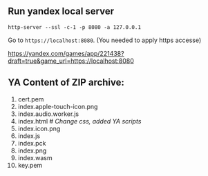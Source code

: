 ## Run yandex local server
```
http-server --ssl -c-1 -p 8080 -a 127.0.0.1
```
Go to `https://localhost:8080`. (You needed to apply https accesse)

https://yandex.com/games/app/221438?draft=true&game_url=https://localhost:8080




## YA Content of ZIP archive:
1. cert.pem
2. index.apple-touch-icon.png
3. index.audio.worker.js
4. index.html 	# _Change css, added YA scripts_
5. index.icon.png
6. index.js
7. index.pck
8. index.png
9. index.wasm
10. key.pem


